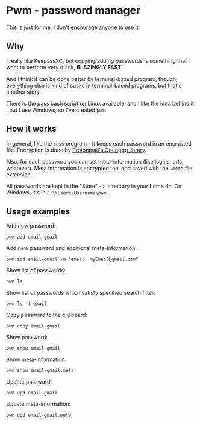 # Pwm - password manager

This is just for me, I don't encourage anyone to use it.

## Why

I really like KeepassXC, but copying/adding  passwords
is something that I want to perform very quick, **BLAZINGLY FAST**.

And I think it can be done better by terminal-based program, though,
everything else is kind of sucks in terminal-based programs, but that's
another story.

There is the [pass](https://www.passwordstore.org) bash script on
Linux available, and I like the idea behind it , but I use Windows, so I've
created `pwm`.

## How it works

In general, like the `pass` program - it keeps each password in an encrypted
file.
Encryption is done by 
[Protonmail's Openpgp library](https://github.com/ProtonMail/gopenpgp).

Also, for each password you can set meta-information (like logins, urls, whatever).
Meta information is encrypted too, and saved with the `.meta` file extension.

All passwords are kept in the "Store" - a directory in your home dir.
On Windows, it's in `C:\\Users\Username\pwm`. 

## Usage examples

Add new password: 

```
pwm add email-gmail
```

Add new password and additional meta-information:

```
pwm add email-gmail -m "email: myEmail@gmail.com"
```

Show list of passwords:

```
pwm ls
```

Show list of passwords which satisfy specified search filter:

```
pwm ls -f email
```

Copy password to the clipboard:

```
pwm copy email-gmail
```

Show password:

```
pwm show email-gmail
```

Show meta-information:
```
pwm show email-gmail.meta
```

Update password:

```
pwm upd email-gmail
```

Update meta-information:

```
pwm upd email-gmail.meta
```
